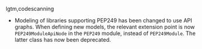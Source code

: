 lgtm,codescanning
* Modeling of libraries supporting PEP249 has been changed to use API graphs. When defining new
  models, the relevant extension point is now `PEP249ModuleApiNode` in the `PEP249` module, instead
  of `PEP249Module`. The latter class has now been deprecated.
